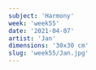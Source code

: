 ```yaml
---
subject: 'Harmony'
week: 'week55'
date: '2021-04-07'
artist: 'Jan'
dimensions: '30x30 cm'
slug: 'week55/Jan.jpg'
---
```

